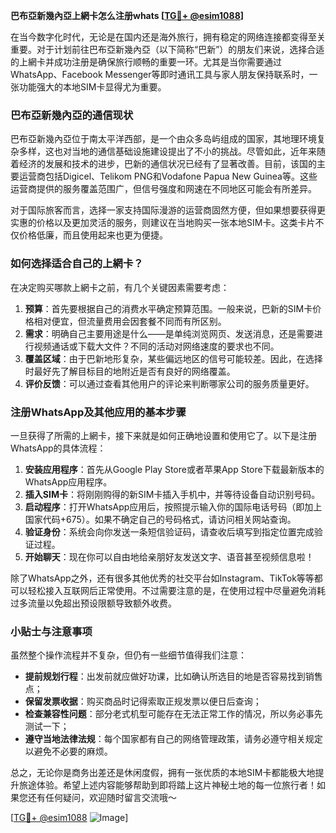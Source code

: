 **巴布亞新幾內亞上網卡怎么注册whats [[TG💪+ @esim1088](https://t.me/s/esim1088)]**

在当今数字化时代，无论是在国内还是海外旅行，拥有稳定的网络连接都变得至关重要。对于计划前往巴布亞新幾內亞（以下简称“巴新”）的朋友们来说，选择合适的上網卡并成功注册是确保旅行顺畅的重要一环。尤其是当你需要通过WhatsApp、Facebook Messenger等即时通讯工具与家人朋友保持联系时，一张功能强大的本地SIM卡显得尤为重要。

### 巴布亞新幾內亞的通信现状

巴布亞新幾內亞位于南太平洋西部，是一个由众多岛屿组成的国家，其地理环境复杂多样，这也对当地的通信基础设施建设提出了不小的挑战。尽管如此，近年来随着经济的发展和技术的进步，巴新的通信状况已经有了显著改善。目前，该国的主要运营商包括Digicel、Telikom PNG和Vodafone Papua New Guinea等。这些运营商提供的服务覆盖范围广，但信号强度和网速在不同地区可能会有所差异。

对于国际旅客而言，选择一家支持国际漫游的运营商固然方便，但如果想要获得更实惠的价格以及更加灵活的服务，则建议在当地购买一张本地SIM卡。这类卡片不仅价格低廉，而且使用起来也更为便捷。

### 如何选择适合自己的上網卡？

在决定购买哪款上網卡之前，有几个关键因素需要考虑：

1. **预算**：首先要根据自己的消费水平确定预算范围。一般来说，巴新的SIM卡价格相对便宜，但流量费用会因套餐不同而有所区别。
2. **需求**：明确自己主要用途是什么——是单纯浏览网页、发送消息，还是需要进行视频通话或下载大文件？不同的活动对网络速度的要求也不同。
3. **覆盖区域**：由于巴新地形复杂，某些偏远地区的信号可能较差。因此，在选择时最好先了解目标目的地附近是否有良好的网络覆盖。
4. **评价反馈**：可以通过查看其他用户的评论来判断哪家公司的服务质量更好。

### 注册WhatsApp及其他应用的基本步骤

一旦获得了所需的上網卡，接下来就是如何正确地设置和使用它了。以下是注册WhatsApp的具体流程：

1. **安装应用程序**：首先从Google Play Store或者苹果App Store下载最新版本的WhatsApp应用程序。
2. **插入SIM卡**：将刚刚购得的新SIM卡插入手机中，并等待设备自动识别号码。
3. **启动程序**：打开WhatsApp应用后，按照提示输入你的国际电话号码（即加上国家代码+675）。如果不确定自己的号码格式，请访问相关网站查询。
4. **验证身份**：系统会向你发送一条短信验证码，请查收后填写到指定位置完成验证过程。
5. **开始聊天**：现在你可以自由地给亲朋好友发送文字、语音甚至视频信息啦！

除了WhatsApp之外，还有很多其他优秀的社交平台如Instagram、TikTok等等都可以轻松接入互联网后正常使用。不过需要注意的是，在使用过程中尽量避免消耗过多流量以免超出预设限额导致额外收费。

### 小贴士与注意事项

虽然整个操作流程并不复杂，但仍有一些细节值得我们注意：

- **提前规划行程**：出发前就应做好功课，比如确认所选目的地是否容易找到销售点；
- **保留发票收据**：购买商品时记得索取正规发票以便日后查询；
- **检查兼容性问题**：部分老式机型可能存在无法正常工作的情况，所以务必事先测试一下；
- **遵守当地法律法规**：每个国家都有自己的网络管理政策，请务必遵守相关规定以避免不必要的麻烦。

总之，无论你是商务出差还是休闲度假，拥有一张优质的本地SIM卡都能极大地提升旅途体验。希望上述内容能够帮助到即将踏上这片神秘土地的每一位旅行者！如果您还有任何疑问，欢迎随时留言交流哦～

[[TG💪+ @esim1088](https://t.me/s/esim1088) ![Image](https://i.postimg.cc/4NQfJmqS/Snipaste-2025-05-13-00-14-12.png)]